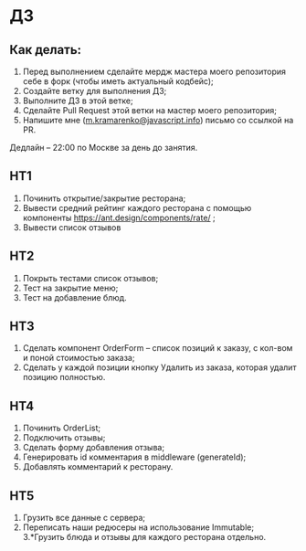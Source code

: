 # ДЗ

## Как делать:

1. Перед выполнением сделайте мердж мастера моего репозитория себе в форк (чтобы иметь актуальный кодбейс);
2. Создайте ветку для выполнения ДЗ;
3. Выполните ДЗ в этой ветке;
4. Сделайте Pull Request этой ветки на мастер моего репозитория;
5. Напишите мне (m.kramarenko@javascript.info) письмо со ссылкой на PR.

Дедлайн – 22:00 по Москве за день до занятия.


## HT1
1. Починить открытие/закрытие ресторана;
2. Вывести средний рейтинг каждого ресторана с помощью компоненты https://ant.design/components/rate/ ;
3. Вывести список отзывов

## HT2
1. Покрыть тестами список отзывов;
2. Тест на закрытие меню;
3. Тест на добавление блюд.

## HT3
1. Сделать компонент OrderForm – список позиций к заказу, с кол-вом и поной стоимостью заказа;
2. Сделать у каждой позиции кнопку Удалить из заказа, которая удалит позицию полностью.

## HT4
1. Починить OrderList;
2. Подключить отзывы;
3. Сделать форму добавления отзыва;
4. Генерировать id комментария в middleware (generateId);
5. Добавлять комментарий к ресторану.

## HT5
1. Грузить все данные с сервера;
2. Переписать наши редюсеры на использование Immutable;
3.*Грузить блюда и отзывы для каждого ресторана отдельно. 
